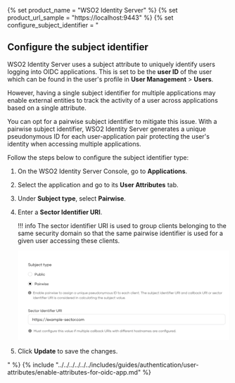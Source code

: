 {% set product_name = "WSO2 Identity Server" %}
{% set product_url_sample = "https://localhost:9443" %}
{% set configure_subject_identifier = "
## Configure the subject identifier

WSO2 Identity Server uses a subject attribute to uniquely identify users logging into OIDC applications. This is set to be the **user ID** of the user which can be found in the user's profile in **User Management** > **Users**.

However, having a single subject identifier for multiple applications may enable external entities to track the activity of a user across applications based on a single attribute.

You can opt for a pairwise subject identifier to mitigate this issue. With a pairwise subject identifier, WSO2 Identity Server generates a unique pseudonymous ID for each user-application pair protecting the user's identity when accessing multiple applications.

Follow the steps below to configure the subject identifier type:

1. On the WSO2 Identity Server Console, go to **Applications**.

2. Select the application and go to its **User Attributes** tab.

3. Under **Subject type**, select **Pairwise**.

4. Enter a **Sector Identifier URI**.

    !!! info
        The sector identifier URI is used to group clients belonging to the same security domain so that the same pairwise identifier is used for a given user accessing these clients.

    ![Enter a sector identifier for pairwise subject identifier](../../../assets/img/guides/applications/fapi-compliant-apps/fapi-compliant-subject-identifier.png)

4. Click **Update** to save the changes.

" %}
{% include "../../../../../../includes/guides/authentication/user-attributes/enable-attributes-for-oidc-app.md" %}